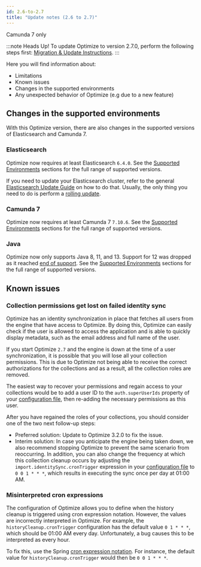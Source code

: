```yaml
---
id: 2.6-to-2.7
title: "Update notes (2.6 to 2.7)"
---
```


<span class="badge badge--platform">Camunda 7 only</span>

:::note Heads Up!
To update Optimize to version 2.7.0, perform the following steps first: [Migration & Update Instructions](./instructions.md).
:::

Here you will find information about:

- Limitations
- Known issues
- Changes in the supported environments
- Any unexpected behavior of Optimize (e.g due to a new feature)

## Changes in the supported environments

With this Optimize version, there are also changes in the supported versions of Elasticsearch and Camunda 7.

### Elasticsearch

Optimize now requires at least Elasticsearch `6.4.0`.
See the [Supported Environments](/reference/supported-environments.md) sections for the full range of supported versions.

If you need to update your Elasticsearch cluster, refer to the general [Elasticsearch Update Guide](https://www.elastic.co/guide/en/elasticsearch/reference/current/setup-upgrade.html) on how to do that. Usually, the only thing you need to do is perform a [rolling update](https://www.elastic.co/guide/en/elasticsearch/reference/current/rolling-upgrades.html).

### Camunda 7

Optimize now requires at least Camunda 7 `7.10.6`.
See the [Supported Environments](/reference/supported-environments.md) sections for the full range of supported versions.

### Java

Optimize now only supports Java 8, 11, and 13. Support for 12 was dropped as it reached [end of support](https://www.oracle.com/technetwork/java/java-se-support-roadmap.html).
See the [Supported Environments](/reference/supported-environments.md) sections for the full range of supported versions.

## Known issues

### Collection permissions get lost on failed identity sync

Optimize has an identity synchronization in place that fetches all users from the engine that have access to Optimize. By doing this, Optimize can easily check if the user is allowed to access the application and is able to quickly display metadata, such as the email address and full name of the user.

If you start Optimize `2.7` and the engine is down at the time of a user synchronization, it is possible that you will lose all your collection permissions. This is due to Optimize not being able to receive the correct authorizations for the collections and as a result, all the collection roles are removed.

The easiest way to recover your permissions and regain access to your collections would be to add a user ID to the `auth.superUserIds` property of your [configuration file](./../configuration/system-configuration.md#security), then re-adding the necessary permissions as this user.

After you have regained the roles of your collections, you should consider one of the two next follow-up steps:

- Preferred solution: Update to Optimize 3.2.0 to fix the issue.
- Interim solution: In case you anticipate the engine being taken down, we also recommend stopping Optimize to prevent the same scenario from reoccurring. In addition, you can also change the frequency at which this collection cleanup occurs by adjusting the `import.identitySync.cronTrigger` expression in your [configuration file](./../configuration/system-configuration.md#security) to `0 0 1 * * *`, which results in executing the sync once per day at 01:00 AM.

### Misinterpreted cron expressions

The configuration of Optimize allows you to define when the history cleanup is triggered using cron expression notation. However, the values are incorrectly interpreted in Optimize. For example, the `historyCleanup.cronTrigger` configuration has the default value `0 1 * * *`, which should be 01:00 AM every day. Unfortunately, a bug causes this to be interpreted as every hour.

To fix this, use the Spring [cron expression notation](https://docs.spring.io/spring-framework/docs/current/javadoc-api/org/springframework/scheduling/support/CronExpression.html). For instance, the default value for `historyCleanup.cronTrigger` would then be `0 0 1 * * *`.
